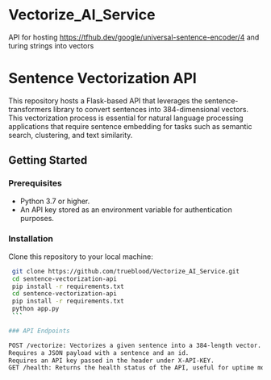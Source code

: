 # Vectorize_AI_Service
API for hosting https://tfhub.dev/google/universal-sentence-encoder/4 and turing strings into vectors

# Sentence Vectorization API

This repository hosts a Flask-based API that leverages the sentence-transformers library to convert sentences into 384-dimensional vectors. This vectorization process is essential for natural language processing applications that require sentence embedding for tasks such as semantic search, clustering, and text similarity.

## Getting Started

### Prerequisites

- Python 3.7 or higher.
- An API key stored as an environment variable for authentication purposes.

### Installation

Clone this repository to your local machine:
   ```bash
    git clone https://github.com/trueblood/Vectorize_AI_Service.git
    cd sentence-vectorization-api
    pip install -r requirements.txt
    cd sentence-vectorization-api
    pip install -r requirements.txt
    python app.py
    ```

### API Endpoints

POST /vectorize: Vectorizes a given sentence into a 384-length vector.
Requires a JSON payload with a sentence and an id.
Requires an API key passed in the header under X-API-KEY.
GET /health: Returns the health status of the API, useful for uptime monitoring and health checks.




